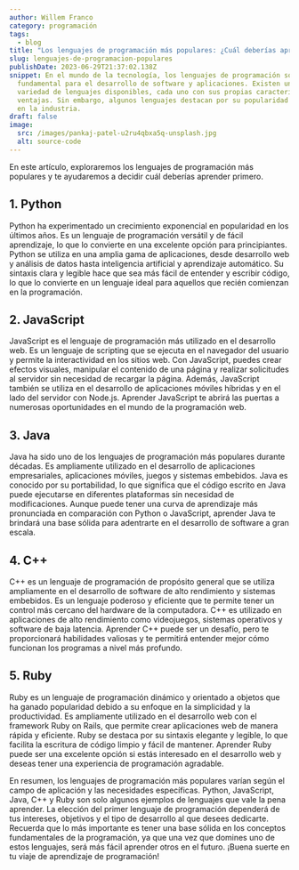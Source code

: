 ```yaml
---
author: Willem Franco
category: programación
tags:
  - blog
title: "Los lenguajes de programación más populares: ¿Cuál deberías aprender primero?"
slug: lenguajes-de-programacion-populares
publishDate: 2023-06-29T21:37:02.138Z
snippet: En el mundo de la tecnología, los lenguajes de programación son la base
  fundamental para el desarrollo de software y aplicaciones. Existen una amplia
  variedad de lenguajes disponibles, cada uno con sus propias características y
  ventajas. Sin embargo, algunos lenguajes destacan por su popularidad y demanda
  en la industria.
draft: false
image:
  src: /images/pankaj-patel-u2ru4qbxa5q-unsplash.jpg
  alt: source-code
---
```

 En este artículo, exploraremos los lenguajes de programación más populares y te ayudaremos a decidir cuál deberías aprender primero.

## 1. Python

Python ha experimentado un crecimiento exponencial en popularidad en los últimos años. Es un lenguaje de programación versátil y de fácil aprendizaje, lo que lo convierte en una excelente opción para principiantes. Python se utiliza en una amplia gama de aplicaciones, desde desarrollo web y análisis de datos hasta inteligencia artificial y aprendizaje automático. Su sintaxis clara y legible hace que sea más fácil de entender y escribir código, lo que lo convierte en un lenguaje ideal para aquellos que recién comienzan en la programación.

## 2. JavaScript

JavaScript es el lenguaje de programación más utilizado en el desarrollo web. Es un lenguaje de scripting que se ejecuta en el navegador del usuario y permite la interactividad en los sitios web. Con JavaScript, puedes crear efectos visuales, manipular el contenido de una página y realizar solicitudes al servidor sin necesidad de recargar la página. Además, JavaScript también se utiliza en el desarrollo de aplicaciones móviles híbridas y en el lado del servidor con Node.js. Aprender JavaScript te abrirá las puertas a numerosas oportunidades en el mundo de la programación web.

## 3. Java

Java ha sido uno de los lenguajes de programación más populares durante décadas. Es ampliamente utilizado en el desarrollo de aplicaciones empresariales, aplicaciones móviles, juegos y sistemas embebidos. Java es conocido por su portabilidad, lo que significa que el código escrito en Java puede ejecutarse en diferentes plataformas sin necesidad de modificaciones. Aunque puede tener una curva de aprendizaje más pronunciada en comparación con Python o JavaScript, aprender Java te brindará una base sólida para adentrarte en el desarrollo de software a gran escala.

## 4. C++

C++ es un lenguaje de programación de propósito general que se utiliza ampliamente en el desarrollo de software de alto rendimiento y sistemas embebidos. Es un lenguaje poderoso y eficiente que te permite tener un control más cercano del hardware de la computadora. C++ es utilizado en aplicaciones de alto rendimiento como videojuegos, sistemas operativos y software de baja latencia. Aprender C++ puede ser un desafío, pero te proporcionará habilidades valiosas y te permitirá entender mejor cómo funcionan los programas a nivel más profundo.

## 5. Ruby

Ruby es un lenguaje de programación dinámico y orientado a objetos que ha ganado popularidad debido a su enfoque en la simplicidad y la productividad. Es ampliamente utilizado en el desarrollo web con el framework Ruby on Rails, que permite crear aplicaciones web de manera rápida y eficiente. Ruby se destaca por su sintaxis elegante y legible, lo que facilita la escritura de código limpio y fácil de mantener. Aprender Ruby puede ser una excelente opción si estás interesado en el desarrollo web y deseas tener una experiencia de programación agradable.

En resumen, los lenguajes de programación más populares varían según el campo de aplicación y las necesidades específicas. Python, JavaScript, Java, C++ y Ruby son solo algunos ejemplos de lenguajes que vale la pena aprender. La elección del primer lenguaje de programación dependerá de tus intereses, objetivos y el tipo de desarrollo al que desees dedicarte. Recuerda que lo más importante es tener una base sólida en los conceptos fundamentales de la programación, ya que una vez que domines uno de estos lenguajes, será más fácil aprender otros en el futuro. ¡Buena suerte en tu viaje de aprendizaje de programación!